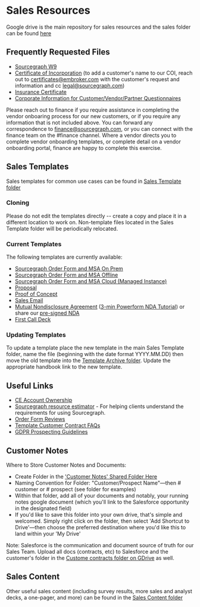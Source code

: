 # Sales Resources

Google drive is the main repository for sales resources and the sales folder can be found [here](https://drive.google.com/drive/folders/17SzRMbyC1w7moCUMwm8bDt-veWUf3OrP)

## Frequently Requested Files

- [Sourcegraph W9](https://drive.google.com/u/0/uc?id=1sxASpL9AmPiUgMx2qE-yXLtwTlfHGyBW&export=download)
- [Certificate of Incorporation](https://drive.google.com/u/0/uc?id=1q7AJT0k8Q5NJO5xN4v7iytaE3Gh6fYBb&export=download) (to add a customer's name to our COI, reach out to certificates@embroker.com with the customer's request and information and cc legal@sourcegraph.com)
- [Insurance Certificate](https://drive.google.com/u/0/uc?id=1Zm2b7KvZS9yL3K6_KZBd4VapCRO4BoyJ&export=download)
- [Corporate Information for Customer/Vendor/Partner Questionnaires](https://docs.google.com/document/d/1YbtEh5xpzWh5gbslHoQ1VS_02c4HIumS0PISfpAdU2M/)

Please reach out to finance if you require assistance in completing the vendor onboaring process for our new customers, or if you require any information that is not included above. You can forward any correspondence to finance@sourcegraph.com, or you can connect with the finance team on the #finance channel. Where a vendor directs you to complete vendor onboarding templates, or complete detail on a vendor onboarding portal, finance are happy to complete this exercise.

## Sales Templates

Sales templates for common use cases can be found in [Sales Template folder](https://drive.google.com/drive/folders/1eBfRzDDM-fonChy5kumN5m1aS-aZxlYM)

### Cloning

Please do not edit the templates directly -- create a copy and place it in a different location to work on. Non-template files located in the Sales Template folder will be periodically relocated.

### Current Templates

The following templates are currently available:

- [Sourcegraph Order Form and MSA On Prem](https://docs.google.com/document/d/1Oo7vbWoGIaIq72zo7TFH9M4eugJXrvNv/edit)
- [Sourcegraph Order Form and MSA Offline](https://docs.google.com/document/d/18hGbvBDFsGiE7KOczX3OGD8flWTOWN3b/edit)
- [Sourcegraph Order Form and MSA Cloud (Managed Instance)](https://docs.google.com/document/d/1wAg8CJMTpkB9gYtm0OrFxnlis7k3SL5A/edit#heading=h.gjdgxs)
- [Proposal](https://docs.google.com/presentation/d/1Qv75e1oSSL9eRyf8RMOPDFpqoQdOAdmB3lvWcvsZz94/)
- [Proof of Concept](https://docs.google.com/file/d/1IYI4w4Pavjf1s14CNZZ0VPSaheWGtdaNSCD0VDFWlEE/)
- [Sales Email](https://docs.google.com/document/d/1a7NayrKc8JWKgzlpawVCUVCTHFYucrSGA5wuF706B-M/)
- [Mutual Nondisclosure Agreement](https://powerforms.docusign.net/a07dd347-371d-4a15-b29e-580ace414b5c?env=na2&acct=9afaa898-f274-476c-a511-6317f8d11239&accountId=9afaa898-f274-476c-a511-6317f8d11239) ([3-min Powerform NDA Tutorial](https://drive.google.com/file/d/1JmQ5Pfg4tp89eI0wPnB9xzBzjGj0ueRq/view?usp=sharing)) or share our [pre-signed NDA](https://drive.google.com/file/d/14DTt4gRah1N-Oko8WJKFzgamCQFZ5GZ-/view?usp=sharing)
- [First Call Deck](https://docs.google.com/presentation/d/1-LW97oT-VU4Zu3MXB1Wgbu_bSoAkdfOCfUfx7MWO9lo/)

### Updating Templates

To update a template place the new template in the main Sales Template folder, name the file (beginning with the date format YYYY.MM.DD) then move the old template into the [Template Archive folder](https://drive.google.com/drive/folders/1iWmAocnXlNNXayN4E1ZB-J64I2-dgXGT). Update the appropriate handbook link to the new template.

## Useful Links

- [CE Account Ownership](https://docs.google.com/spreadsheets/d/1EbAlUlMoZU-M2haRj0DoW3E7h7KG2D0vwLX3PlwL-h0/edit#gid=0)
- [Sourcegraph resource estimator](https://docs.sourcegraph.com/admin/install/resource_estimator) - For helping clients understand the requirements for using Sourcegraph.
- [Order Form Reviews](https://docs.google.com/document/d/1xOFBtx3Me592fEVAp6SPDCosGtp--0fdVsaHPFx3SCs/edit?usp=sharing)
- [Template Customer Contract FAQs](https://docs.google.com/document/d/1dSL38Iaw2qi7NEK2RlSS8xF9TxT_ydcm4_YA3X4PVMA/edit?usp=sharing)
- [GDPR Prospecting Guidelines](https://docs.google.com/document/d/1p1w7YYWoOkiSBbCZBeTJZUkst8vX8GnG1jivtQ9wYBo/edit)

## Customer Notes

Where to Store Customer Notes and Documents:

- Create Folder in the ['Customer Notes' Shared Folder Here](https://drive.google.com/drive/folders/1gjXWQ1l0Fnt2pVS2ohx3w0cw-gaJ_Ez0)
- Naming Convention for Folder: "Customer/Prospect Name"—then # customer or # prospect (see folder for examples)
- Within that folder, add all of your documents and notably, your running notes google document (which you'll link to the Salesforce opportunity in the designated field)
- If you'd like to save this folder into your own drive, that's simple and welcomed. Simply right click on the folder, then select 'Add Shortcut to Drive'—then choose the preferred destination where you'd like this to land within your 'My Drive'

Note: Salesforce is the communication and document source of truth for our Sales Team. Upload all docs (contracts, etc) to Salesforce and the customer's folder in the [Custome contracts folder on GDrive](https://drive.google.com/drive/folders/1ePvVWcZYdd1_3ZlCP5A0lvMbBhBCVfSm) as well.

## Sales Content

Other useful sales content (including survey results, more sales and analyst decks, a one-pager, and more) can be found in the [Sales Content folder](https://drive.google.com/drive/folders/14guSNICPX5bHxUxXIeb1web6MN8z7FA4)
